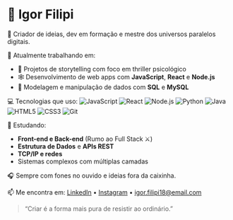 # 👑 Igor Filipi

🎨 Criador de ideias, dev em formação e mestre dos universos paralelos digitais.

🔭 Atualmente trabalhando em:
- 🧠 Projetos de storytelling com foco em thriller psicológico
- 🕸️ Desenvolvimento de web apps com **JavaScript**, **React** e **Node.js**
- 🐘 Modelagem e manipulação de dados com **SQL** e **MySQL**

💻 Tecnologias que uso:
![JavaScript](https://img.shields.io/badge/-JavaScript-yellow)
![React](https://img.shields.io/badge/-React-blue)
![Node.js](https://img.shields.io/badge/-Node.js-green)
![Python](https://img.shields.io/badge/-Python-3776AB)
![Java](https://img.shields.io/badge/-Java-red)
![HTML5](https://img.shields.io/badge/-HTML5-E34F26)
![CSS3](https://img.shields.io/badge/-CSS3-1572B6)
![Git](https://img.shields.io/badge/-Git-F05032)

🌱 Estudando:
- **Front-end e Back-end** (Rumo ao Full Stack ⚔️)
- **Estrutura de Dados** e **APIs REST**
- **TCP/IP e redes**
- Sistemas complexos com múltiplas camadas

🎧 Sempre com fones no ouvido e ideias fora da caixinha.

📫 Me encontra em:
[LinkedIn](https://www.linkedin.com/in/igor-filipi-teixeira-de-oliveira-b44b83352/) • [Instagram](https://www.instagram.com/oigorfilipi) • igor.filipi18@email.com

> “Criar é a forma mais pura de resistir ao ordinário.”
